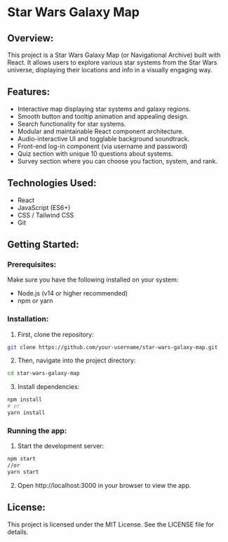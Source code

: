 # Star Wars Galaxy Map

## Overview:
This project is a Star Wars Galaxy Map (or Navigational Archive) built with React. It allows users to explore various star systems from the Star Wars universe, displaying their locations and info in a visually engaging way.

## Features:
- Interactive map displaying star systems and galaxy regions.
- Smooth button and tooltip animation and appealing design.
- Search functionality for star systems.
- Modular and maintainable React component architecture.
- Audio-interactive UI and togglable background soundtrack.
- Front-end log-in component (via username and password)
- Quiz section with unique 10 questions about systems.
- Survey section where you can choose you faction, system, and rank.

## Technologies Used:
- React
- JavaScript (ES6+)
- CSS / Tailwind CSS
- Git

## Getting Started:

### Prerequisites:
Make sure you have the following installed on your system:

- Node.js (v14 or higher recommended)
- npm or yarn

### Installation:
1. First, clone the repository:

```bash
git clone https://github.com/your-username/star-wars-galaxy-map.git
```

2. Then, navigate into the project directory:

```bash
cd star-wars-galaxy-map
```

3. Install dependencies:
```bash
npm install
# or
yarn install
```

### Running the app:

1. Start the development server:
```bash
npm start
//or
yarn start
```

2. Open http://localhost:3000 in your browser to view the app.

## License:
This project is licensed under the MIT License. See the LICENSE file for details.

